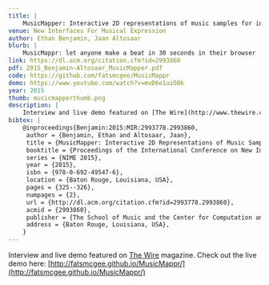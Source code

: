 ```yaml
---
title: |
    MusicMapper: Interactive 2D representations of music samples for in-browser remixing and exploration
venue: New Interfaces For Musical Expression
author: Ethan Benjamin, Jaan Altosaar
blurb: |
    MusicMappr: let anyone make a beat in 30 seconds in their browser
link: https://dl.acm.org/citation.cfm?id=2993860
pdf: 2015_Benjamin-Altosaar_MusicMapper.pdf
code: https://github.com/fatsmcgee/MusicMappr
demo: https://www.youtube.com/watch?v=mvD6e1uiO8k
year: 2015
thumb: musicmapperthumb.png
description: |
    Interview and live demo featured on [The Wire](http://www.thewire.co.uk/in-writing/interviews/play-the-musicmappr-sampling-app) magazine. Check out the live demo [here](http://fatsmcgee.github.io/MusicMappr/">http://fatsmcgee.github.io/MusicMappr/)!
bibtex: |
    @inproceedings{Benjamin:2015:MIR:2993778.2993860,
     author = {Benjamin, Ethan and Altosaar, Jaan},
     title = {MusicMapper: Interactive 2D Representations of Music Samples for In-Browser Remixing and Exploration},
     booktitle = {Proceedings of the International Conference on New Interfaces for Musical Expression},
     series = {NIME 2015},
     year = {2015},
     isbn = {978-0-692-49547-6},
     location = {Baton Rouge, Louisiana, USA},
     pages = {325--326},
     numpages = {2},
     url = {http://dl.acm.org/citation.cfm?id=2993778.2993860},
     acmid = {2993860},
     publisher = {The School of Music and the Center for Computation and Technology (CCT), Louisiana State University},
     address = {Baton Rouge, Louisiana, USA},
    }  
---
```


Interview and live demo featured on [The Wire](http://www.thewire.co.uk/in-writing/interviews/play-the-musicmappr-sampling-app) magazine. Check out the live demo here: [http://fatsmcgee.github.io/MusicMappr/](http://fatsmcgee.github.io/MusicMappr/)